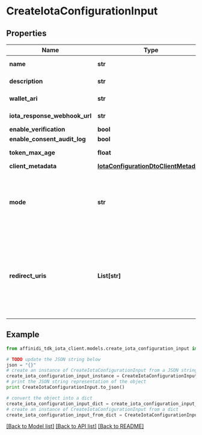 # CreateIotaConfigurationInput

## Properties

| Name                          | Type                                                                            | Description                                                                                                                                                                        | Notes                               |
| ----------------------------- | ------------------------------------------------------------------------------- | ---------------------------------------------------------------------------------------------------------------------------------------------------------------------------------- | ----------------------------------- |
| **name**                      | **str**                                                                         | The name of the configuration                                                                                                                                                      |
| **description**               | **str**                                                                         | Description of the configuration                                                                                                                                                   | [optional]                          |
| **wallet_ari**                | **str**                                                                         | The wallet Ari that will be used to sign                                                                                                                                           |
| **iota_response_webhook_url** | **str**                                                                         | webhook to call when data is ready                                                                                                                                                 | [optional]                          |
| **enable_verification**       | **bool**                                                                        |                                                                                                                                                                                    |
| **enable_consent_audit_log**  | **bool**                                                                        |                                                                                                                                                                                    |
| **token_max_age**             | **float**                                                                       | token time to live in seconds                                                                                                                                                      | [optional]                          |
| **client_metadata**           | [**IotaConfigurationDtoClientMetadata**](IotaConfigurationDtoClientMetadata.md) |                                                                                                                                                                                    |
| **mode**                      | **str**                                                                         | indicates whether the flow is a WebSocket flow or a Redirect flow. This value is used in Vault to determine how to process the data flow request.                                  | [optional] [default to 'websocket'] |
| **redirect_uris**             | **List[str]**                                                                   | the URL that the user will be redirected to after the request has been processed; should be provided by the developer of the client application.Required only if mode is Redirect. | [optional]                          |

## Example

```python
from affinidi_tdk_iota_client.models.create_iota_configuration_input import CreateIotaConfigurationInput

# TODO update the JSON string below
json = "{}"
# create an instance of CreateIotaConfigurationInput from a JSON string
create_iota_configuration_input_instance = CreateIotaConfigurationInput.from_json(json)
# print the JSON string representation of the object
print CreateIotaConfigurationInput.to_json()

# convert the object into a dict
create_iota_configuration_input_dict = create_iota_configuration_input_instance.to_dict()
# create an instance of CreateIotaConfigurationInput from a dict
create_iota_configuration_input_from_dict = CreateIotaConfigurationInput.from_dict(create_iota_configuration_input_dict)
```

[[Back to Model list]](../README.md#documentation-for-models) [[Back to API list]](../README.md#documentation-for-api-endpoints) [[Back to README]](../README.md)
